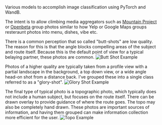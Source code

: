 Various models to accomplish image classification using PyTorch and WandB.

The intent is to allow climbing media aggregators such as [Mountain Project](https://www.mountainproject.com/) or [Openbeta](https://openbeta.io/) group photos similar to how Yelp or Google Maps groups resteraunt photos into menu, dishes, vibe etc.

There is a common perception that so called "butt-shots" are low quality. The reason for this is that the angle blocks compelling areas of the subject and route itself. Because this is the default point of view for a typical belaying partner, these photos are common.
![Butt Shot Example](https://mountainproject.com/assets/photos/climb/106004836_medium_1558390049.jpg?cache=1701315016)

Photos of a higher quality are typically taken from a profile view with a partial landscape in the background, a top down view, or a wide angle head-on shot from a distance back. I've grouped these into a single class referred to as a "glory-shot".
![Glory Shot Example](https://cdn.outsideonline.com/wp-content/uploads/2016/05/19/dawn-wall-free.jpg?width=800)

The final type of typical photo is a topographic photo, which typically does not include a human subject, but focuses on the route itself. There can be drawn overlay to provide guidance of where the route goes. The topo may also be completely hand drawn. These photos are important sources of information, and having them grouped can make information collection more efficient for the user.
![Topo Example](https://en.wikipedia.org/wiki/Topo_%28climbing%29#/media/File:Routen_Westliche_Zinne_Nord.jpg)